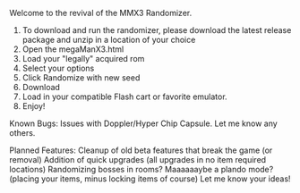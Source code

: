 Welcome to the revival of the MMX3 Randomizer. 

1. To download and run the randomizer, please download the latest release package and unzip in a location of your choice
2. Open the megaManX3.html
3. Load your "legally" acquired rom
4. Select your options
5. Click Randomize with new seed
6. Download
7. Load in your compatible Flash cart or favorite emulator.
8. Enjoy!

Known Bugs:
Issues with Doppler/Hyper Chip Capsule. 
Let me know any others.

Planned Features: 
Cleanup of old beta features that break the game (or removal)
Addition of quick upgrades (all upgrades in no item required locations)
Randomizing bosses in rooms?
Maaaaaaybe a plando mode? (placing your items, minus locking items of course)
Let me know your ideas!
